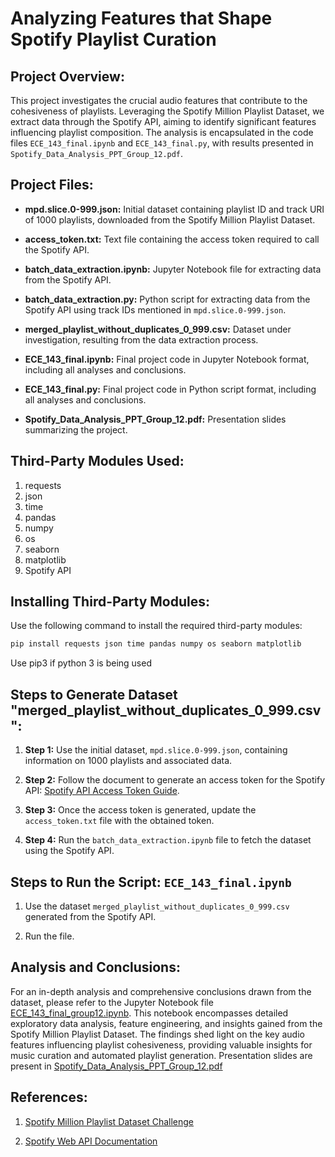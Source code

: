 # Analyzing Features that Shape Spotify Playlist Curation

## Project Overview:

This project investigates the crucial audio features that contribute to the cohesiveness of playlists. Leveraging the Spotify Million Playlist Dataset, we extract data through the Spotify API, aiming to identify significant features influencing playlist composition. The analysis is encapsulated in the code files `ECE_143_final.ipynb` and `ECE_143_final.py`, with results presented in `Spotify_Data_Analysis_PPT_Group_12.pdf`.

## Project Files:

- **mpd.slice.0-999.json:** Initial dataset containing playlist ID and track URI of 1000 playlists, downloaded from the Spotify Million Playlist Dataset.
  
- **access_token.txt:** Text file containing the access token required to call the Spotify API.
  
- **batch_data_extraction.ipynb:** Jupyter Notebook file for extracting data from the Spotify API.
  
- **batch_data_extraction.py:** Python script for extracting data from the Spotify API using track IDs mentioned in `mpd.slice.0-999.json`.
  
- **merged_playlist_without_duplicates_0_999.csv:** Dataset under investigation, resulting from the data extraction process.
  
- **ECE_143_final.ipynb:** Final project code in Jupyter Notebook format, including all analyses and conclusions.
  
- **ECE_143_final.py:** Final project code in Python script format, including all analyses and conclusions.
  
- **Spotify_Data_Analysis_PPT_Group_12.pdf:** Presentation slides summarizing the project.

## Third-Party Modules Used:

1. requests
2. json
3. time
4. pandas
5. numpy
6. os
7. seaborn
8. matplotlib
9. Spotify API

## Installing Third-Party Modules:

Use the following command to install the required third-party modules:

```bash
pip install requests json time pandas numpy os seaborn matplotlib
```

Use pip3 if python 3 is being used


## Steps to Generate Dataset "merged_playlist_without_duplicates_0_999.csv":

1. **Step 1:** Use the initial dataset, `mpd.slice.0-999.json`, containing information on 1000 playlists and associated data.

2. **Step 2:** Follow the document to generate an access token for the Spotify API: [Spotify API Access Token Guide](https://developer.spotify.com/documentation/web-api/concepts/access-token).

3. **Step 3:** Once the access token is generated, update the `access_token.txt` file with the obtained token.

4. **Step 4:** Run the `batch_data_extraction.ipynb` file to fetch the dataset using the Spotify API.

## Steps to Run the Script: `ECE_143_final.ipynb`

1. Use the dataset `merged_playlist_without_duplicates_0_999.csv` generated from the Spotify API.

2. Run the file.


## Analysis and Conclusions:

For an in-depth analysis and comprehensive conclusions drawn from the dataset, please refer to the Jupyter Notebook file [ECE_143_final_group12.ipynb](ECE_143_final_group12.ipynb). This notebook encompasses detailed exploratory data analysis, feature engineering, and insights gained from the Spotify Million Playlist Dataset. The findings shed light on the key audio features influencing playlist cohesiveness, providing valuable insights for music curation and automated playlist generation. Presentation slides are present in [Spotify_Data_Analysis_PPT_Group_12.pdf](Spotify_Data_Analysis_PPT_Group_12.pdf)

## References:

1. [Spotify Million Playlist Dataset Challenge](https://www.aicrowd.com/challenges/spotify-million-playlist-dataset-challenge)

2. [Spotify Web API Documentation](https://developer.spotify.com/documentation/web-api)


